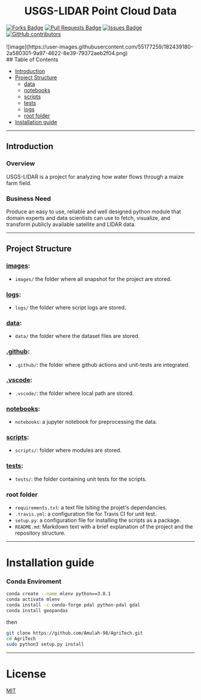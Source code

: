 <h1 align="center">USGS-LIDAR Point Cloud Data</h1>
<div>
<a href="https://github.com/Amulah-98/AgriTech/network/members"><img src="https://img.shields.io/github/forks/Amulah-98/AgriTech" alt="Forks Badge"/></a>
<a href="https://github.com/Amulah-98/AgriTech/pulls"><img src="https://img.shields.io/github/issues-pr/Amulah-98/AgriTech" alt="Pull Requests Badge"/></a>
<a href="https://github.com/Amulah-98/AgriTech/issues"><img src="https://img.shields.io/github/issues/Amulah-98/AgriTech" alt="Issues Badge"/></a>
<a href="https://github.com/Amulah-98/AgriTech/graphs/contributors"><img alt="GitHub contributors" src="https://img.shields.io/github/contributors/Amulah-98/AgriTech?color=2b9348"></a>
</div>

</br>
![image](https://user-images.githubusercontent.com/55177259/182439180-2a580301-9a97-4622-8e39-79372aeb2f04.png)
<br>
## Table of Contents

- [Introduction](##Introduction)
- [Project Structure](#project-structure)
  - [data](#data)
  - [notebooks](#notebooks)
  - [scripts](#scripts)
  - [tests](#tests)
  - [logs](#logs)
  - [root folder](#root-folder)
- [Installation guide](#installation-guide)

<hr>

## Introduction

<h3>Overview</h3>

USGS-LIDAR is a project for analyzing how water flows through a maize farm field.<br>

<h3>Business Need</h3>

Produce an easy to use, reliable and well designed python module that domain experts and data scientists
can use to fetch, visualize, and transform publicly available satellite and LIDAR data.
<hr>


## Project Structure

### [images](images):

- `images/` the folder where all snapshot for the project are stored.

### [logs](logs):

- `logs/` the folder where script logs are stored.

### [data](data):

- `data/` the folder where the dataset files are stored.

### [.github](.github):

- `.github/`: the folder where github actions and unit-tests are integrated.

### [.vscode](.vscode):

- `.vscode/`: the folder where local path are stored.

### [notebooks](notebooks):

- `notebooks`: a jupyter notebook for preprocessing the data.

### [scripts](scripts):

- `scripts/`: folder where modules are stored.

### [tests](tests):

- `tests/`: the folder containing unit tests for the scripts.

### root folder

- `requirements.txt`: a text file lsiting the projet's dependancies.
- `.travis.yml`: a configuration file for Travis CI for unit test.
- `setup.py`: a configuration file for installing the scripts as a package.
- `README.md`: Markdown text with a brief explanation of the project and the repository structure.

<hr>

# <a name='Installation guide'></a>Installation guide

### <a name='conda'></a>Conda Enviroment

```bash
conda create --name mlenv python==3.8.1
conda activate mlenv
conda install -c conda-forge pdal python-pdal gdal
conda install geopandas
```

then

```bash
git clone https://github.com/Amulah-98/AgriTech.git
cd AgriTech
sudo python3 setup.py install
```

<hr>

# <a name='license'></a>License

[MIT](https://github.com/Amulah-98/AgriTech/blob/main/LICENSE)
